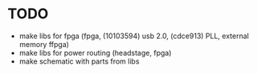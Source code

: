 # TODO #

- make libs for fpga (fpga, (10103594) usb 2.0, (cdce913) PLL, external memory ffpga)
- make libs for power routing (headstage, fpga)
- make schematic with parts from libs 

